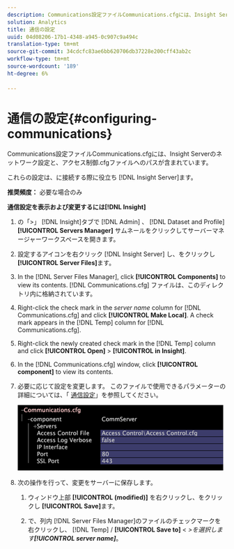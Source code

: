 ```yaml
---
description: Communications設定ファイルCommunications.cfgには、Insight Serverのネットワーク設定と、アクセス制御.cfgファイルへのパスが含まれています。
solution: Analytics
title: 通信の設定
uuid: 04d08206-17b1-4348-a945-0c907c9a494c
translation-type: tm+mt
source-git-commit: 34cdcfc83ae6bb620706db37228e200cff43ab2c
workflow-type: tm+mt
source-wordcount: '189'
ht-degree: 6%

---
```



# 通信の設定{#configuring-communications}

Communications設定ファイルCommunications.cfgには、Insight Serverのネットワーク設定と、アクセス制御.cfgファイルへのパスが含まれています。

これらの設定は、に接続する際に役立ち [!DNL Insight Server]ます。

**推奨頻度：** 必要な場合のみ

**通信設定を表示および変更するには[!DNL Insight]**

1. の「>」 [!DNL Insight]タブで [!DNL Admin] 、 [!DNL Dataset and Profile]**[!UICONTROL Servers Manager]** サムネールをクリックしてサーバーマネージャーワークスペースを開きます。
1. 設定するアイコンを右クリック [!DNL Insight Server] し、をクリックし **[!UICONTROL Server Files]**&#x200B;ます。
1. In the [!DNL Server Files Manager], click **[!UICONTROL Components]** to view its contents. [!DNL Communications.cfg] ファイルは、このディレクトリ内に格納されています。
1. Right-click the check mark in the *server name* column for [!DNL Communications.cfg] and click **[!UICONTROL Make Local]**. A check mark appears in the [!DNL Temp] column for [!DNL Communications.cfg].
1. Right-click the newly created check mark in the [!DNL Temp] column and click **[!UICONTROL Open]** > **[!UICONTROL in Insight]**.
1. In the [!DNL Communications.cfg] window, click **[!UICONTROL component]** to view its contents.
1. 必要に応じて設定を変更します。 このファイルで使用できるパラメーターの詳細については、「 [通信設定](../../../home/c-inst-svr/c-cfg-stgs-ref/c-comm-cfg-stgs.md#concept-aed00587c7a1432fb487bd154aaea6b1)」を参照してください。

   ![ステップ情報](assets/cfg_communications_examplevalues.png)

1. 次の操作を行って、変更をサーバーに保存します。

   1. ウィンドウ上部 **[!UICONTROL (modified)]** を右クリックし、をクリックし **[!UICONTROL Save]**&#x200B;ます。

   1. で、列内 [!DNL Server Files Manager]のファイルのチェックマークを右クリックし、 [!DNL Temp] / **[!UICONTROL Save to]** &lt; *>を選択します&#x200B;**[!UICONTROL server name]***。

